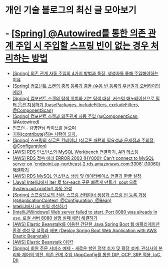 # 개인 기술 블로그의 최신 글 모아보기<br><br>- [[Spring] @Autowired를 통한 의존 관계 주입 시 주입할 스프링 빈이 없는 경우 처리하는 방법](https://dream-and-develop.tistory.com/435)
- [[Spring] 의존 관계 자동 주입의 4가지 방법과 특징, 생성자를 통해 주입해야하는 이유](https://dream-and-develop.tistory.com/434)
- [[Spring] 컴포넌트 스캔의 중복 등록과 충돌 (수동 빈 등록의 우선권과 오버라이딩 에러)](https://dream-and-develop.tistory.com/432)
- [[Spring] 컴포넌트 스캔의 탐색 위치와 기본 탐색 대상, 커스텀 애노테이션으로 필터 옵션 지정하기 (basePackages, includeFilters, excludeFilters, @ComponentScan)](https://dream-and-develop.tistory.com/431)
- [[Spring] 컴포넌트 스캔과 의존관계 자동 주입 (@ComponentScan, @Autowired)](https://dream-and-develop.tistory.com/429)
- [인프런 - 김영한님 라이브를 들으며](https://dream-and-develop.tistory.com/428)
- [기여(contribute)하는 사람이 되자.](https://dream-and-develop.tistory.com/424)
- [[Spring] 스프링의 싱글톤 컨테이너 (싱글톤 패턴의 필요성과 문제점과 주의점, @Configuration)](https://dream-and-develop.tistory.com/420)
- [[AWS] RDS 인스턴스와 MySQL Workbench 연결하기, API 테스팅](https://dream-and-develop.tistory.com/419)
- [[AWS] RDS 접속 에러 ERROR 2003 (HY000): Can't connect to MySQL server on 'endpoint.ap-northeast-2.rds.amazonaws.com:3306' (10060) 해결하기](https://dream-and-develop.tistory.com/417)
- [[AWS] RDS MySQL 인스턴스 생성 및 데이터베이스 연결과 한글 설정](https://dream-and-develop.tistory.com/416)
- [[Java] IntelliJ에서 iter 로 for-each 구문 빠르게 만들기, sout 으로 System.out.println() 자동 완성](https://dream-and-develop.tistory.com/414)
- [[Spring] 스프링으로의 전환, 스프링 컨테이너 생성과 스프링 빈 등록 과정 (@ApplicationContext, @Configuration, @Bean)](https://dream-and-develop.tistory.com/413)
- [IntelliJ에서 jar 파일 생성하기](https://dream-and-develop.tistory.com/412)
- [[IntelliJ/Windows] Web server failed to start. Port 8080 was already in use. 로컬 서버 8080 실행 실패 에러 해결하기](https://dream-and-develop.tistory.com/410)
- [[AWS] Elastic Beanstalk를 이용한 간단한 Java Spring Boot 웹 애플리케이션 환경 생성 및 설정과 배포 (Deploy Spring Boot Web Application with AWS Elastic Beanstalk)](https://dream-and-develop.tistory.com/409)
- [[AWS] Elastic Beanstalk 이란?](https://dream-and-develop.tistory.com/408)
- [[Spring] 회원 주문 서비스 예제 - 새로운 할인 정책 추가 및 확장 설계, 관심사의 분리와 제어의 역전, 의존 관계 주입 (AppConfig를 통한 DIP, OCP, SRP 적용, IoC, DI)](https://dream-and-develop.tistory.com/406)
